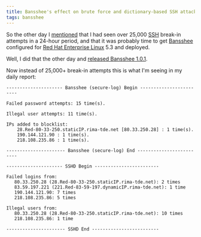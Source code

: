```yaml
---
title: Bansshee's effect on brute force and dictionary-based SSH attacks
tags: bansshee
---
```


So the other day I [mentioned](/twitter/90) that I had seen over 25,000 [SSH](/wiki/SSH) break-in attempts in a 24-hour period, and that it was probably time to get [Bansshee](/wiki/Bansshee) configured for [Red Hat Enterprise Linux](/wiki/Red_Hat_Enterprise_Linux) 5.3 and deployed.

Well, I did that the other day and [released Bansshee 1.0.1](/blog/bansshee-1.0.1-is-out).

Now instead of 25,000+ break-in attempts this is what I'm seeing in my daily report:

    --------------------- Bansshee (secure-log) Begin ------------------------ 

    Failed password attempts: 15 time(s).

    Illegal user attempts: 11 time(s).

    IPs added to blocklist:
        28.Red-80-33-250.staticIP.rima-tde.net [80.33.250.28] : 1 time(s).
        190.144.121.90 : 1 time(s).
        218.108.235.86 : 1 time(s).

    ---------------------- Bansshee (secure-log) End ------------------------- 

    --------------------- SSHD Begin ------------------------ 

    Failed logins from:
       80.33.250.28 (28.Red-80-33-250.staticIP.rima-tde.net): 2 times
       83.59.197.221 (221.Red-83-59-197.dynamicIP.rima-tde.net): 1 time
       190.144.121.90: 7 times
       218.108.235.86: 5 times

    Illegal users from:
       80.33.250.28 (28.Red-80-33-250.staticIP.rima-tde.net): 10 times
       218.108.235.86: 1 time

    ---------------------- SSHD End -------------------------
